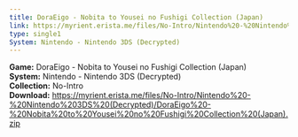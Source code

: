 ```yaml
---
title: DoraEigo - Nobita to Yousei no Fushigi Collection (Japan)
link: https://myrient.erista.me/files/No-Intro/Nintendo%20-%20Nintendo%203DS%20(Decrypted)/DoraEigo%20-%20Nobita%20to%20Yousei%20no%20Fushigi%20Collection%20(Japan).zip
type: single1
System: Nintendo - Nintendo 3DS (Decrypted)
---
```

<b>Game:</b> DoraEigo - Nobita to Yousei no Fushigi Collection (Japan)<br>
<b>System:</b> Nintendo - Nintendo 3DS (Decrypted)<br>
<b>Collection:</b> No-Intro<br>
<b>Download:</b> https://myrient.erista.me/files/No-Intro/Nintendo%20-%20Nintendo%203DS%20(Decrypted)/DoraEigo%20-%20Nobita%20to%20Yousei%20no%20Fushigi%20Collection%20(Japan).zip